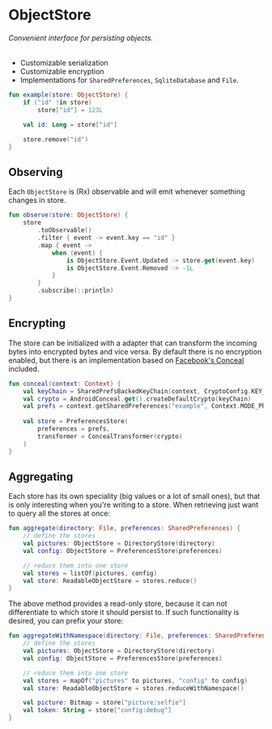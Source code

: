 # ObjectStore
###### Convenient interface for persisting objects.
- Customizable serialization
- Customizable encryption
- Implementations for `SharedPreferences`, `SqliteDatabase` and `File`.
 
```kotlin
fun example(store: ObjectStore) {
    if ("id" !in store)
        store["id"] = 123L

    val id: Long = store["id"]

    store.remove("id")
}
```

## Observing
Each `ObjectStore` is (Rx) observable and will emit whenever something changes in store. 

```kotlin
fun observe(store: ObjectStore) {
    store
        .toObservable()
        .filter { event -> event.key == "id" }
        .map { event ->
            when (event) {
                is ObjectStore.Event.Updated -> store.get(event.key)
                is ObjectStore.Event.Removed -> -1L
            }
        }
        .subscribe(::println)
}
``` 

## Encrypting
The store can be initialized with a adapter that can transform the incoming bytes into encrypted bytes and vice versa. By default there is no encryption enabled, but there is an implementation based on [Facebook's Conceal](https://github.com/facebook/conceal) included.
```kotlin
fun conceal(context: Context) {
    val keyChain = SharedPrefsBackedKeyChain(context, CryptoConfig.KEY_256)
    val crypto = AndroidConceal.get().createDefaultCrypto(keyChain)
    val prefs = context.getSharedPreferences("example", Context.MODE_PRIVATE)
    
    val store = PreferencesStore(
        preferences = prefs,
        transformer = ConcealTransformer(crypto)
    )
}
```

## Aggregating
Each store has its own speciality (big values or a lot of small ones), but that is only interesting when you're writing to a store. When retrieving just want to query all the stores at once:
```kotlin
fun aggregate(directory: File, preferences: SharedPreferences) {
    // define the stores
    val pictures: ObjectStore = DirectoryStore(directory)
    val config: ObjectStore = PreferencesStore(preferences)

    // reduce them into one store
    val stores = listOf(pictures, config)
    val store: ReadableObjectStore = stores.reduce()
}
```

The above method provides a read-only store, because it can not differentiate to which store it should persist to. If such functionality is desired, you can prefix your store:

```kotlin
fun aggregateWithNamespace(directory: File, preferences: SharedPreferences) {
    // define the stores
    val pictures: ObjectStore = DirectoryStore(directory)
    val config: ObjectStore = PreferencesStore(preferences)

    // reduce them into one store
    val stores = mapOf("pictures" to pictures, "config" to config)
    val store: ReadableObjectStore = stores.reduceWithNamespace()

    val picture: Bitmap = store["picture:selfie"]
    val token: String = store["config:debug"]
}
```
